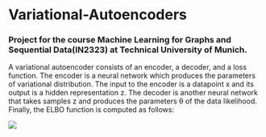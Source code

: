 # Variational-Autoencoders

### Project for the course Machine Learning for Graphs and Sequential Data(IN2323) at Technical University of Munich. 

A variational autoencoder consists of an encoder, a decoder, and a loss function. 
The encoder is a neural network which produces the parameters of variational distribution. The input to the encoder is a datapoint x and its output is a hidden representation z. 
The decoder is another neural network that takes samples z and produces the parameters θ of the data likelihood. 
Finally, the ELBO function is computed as follows:

<img src="https://render.githubusercontent.com/render/math?math=\mathcal{L}_i(\boldsymbol{\psi}, \boldsymbol{\lambda}) = \mathbb{E}_{\mathbf{z}^{(i)} \sim q_{\boldsymbol{\phi}^{(i)}} (\mathbf{z}^{(i)})}\left[\log p_{\boldsymbol{\theta}^{(i)}}(\mathbf{x}^{(i)} | \mathbf{z}^{(i)})\right] - \mathbb{KL}(q_{\boldsymbol{\phi}^{(i)}}(\mathbf{z}^{(i)}) || p(\mathbf{z}))">
